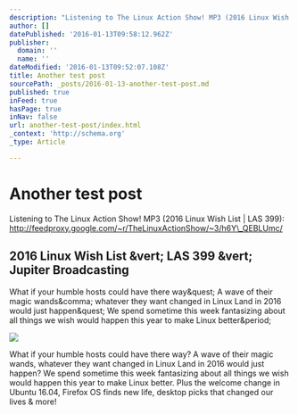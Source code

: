 ```yaml
---
description: "Listening to The Linux Action Show! MP3 (2016 Linux Wish List | LAS 399): http://feedproxy.google.com/~r/TheLinuxActionShow/~3/h6Y_QEBLUmc/\nWhat if your humble "
author: []
datePublished: '2016-01-13T09:58:12.962Z'
publisher:
  domain: ''
  name: ''
dateModified: '2016-01-13T09:52:07.108Z'
title: Another test post
sourcePath: _posts/2016-01-13-another-test-post.md
published: true
inFeed: true
hasPage: true
inNav: false
url: another-test-post/index.html
_context: 'http://schema.org'
_type: Article

---
```

# Another test post

Listening to The Linux Action Show! MP3 (2016 Linux Wish List | LAS 399): http://feedproxy.google.com/~r/TheLinuxActionShow/~3/h6Y\_QEBLUmc/

<article style=""><h1>2016 Linux Wish List &amp;vert; LAS 399 &amp;vert; Jupiter Broadcasting</h1><p>What if your humble hosts could have there way&amp;quest; A wave of their magic wands&amp;comma; whatever they want changed in Linux Land in 2016 would just happen&amp;quest; We spend sometime this week fantasizing about all things we wish would happen this year to make Linux better&amp;period;</p><img src="http://www.jupiterbroadcasting.com/wp-content/thumbnails/92471.jpg" /></article>

What if your humble hosts could have there way? A wave of their magic wands, whatever they want changed in Linux Land in 2016 would just happen? We spend sometime this week fantasizing about all things we wish would happen this year to make Linux better. Plus the welcome change in Ubuntu 16.04, Firefox OS finds new life, desktop picks that changed our lives & more!